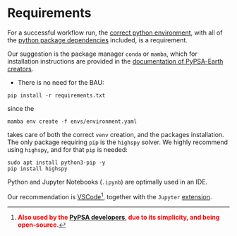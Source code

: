 Requirements
=============
For a successful workflow run, the [correct python environment][venv], with all of the [python package dependencies][dependencies] included, is a requirement.

Our suggestion is the package manager `conda` or `mamba`, which for installation instructions are provided in the [documentation of PyPSA-Earth creators][PyPSA-Earth].

* There is no need for the BAU:

~~~
pip install -r requirements.txt
~~~

since the

~~~
mamba env create -f envs/environment.yaml
~~~

takes care of both the correct `venv` creation, and the packages installation. The only package requiring `pip` is the `highspy` solver. We highly recommend using `highspy`, and for that `pip` is needed:
~~~
sudo apt install python3-pip -y
pip install highspy
~~~

Python and Jupyter Notebooks (`.ipynb`) are optimally used in an IDE.

Our recommendation is [VSCode][VSCode][^1], together with the `Jupyter` [extension][Jupyter].


[^1]:   <b><font color='red'>Also used by the [PyPSA developers][PyPSA-Earth], due to its simplicity, and being open-source.</font></b>



<!-- # Internal Doc References -->
[venv]:         https://github.com/open-energy-transition/data-science-for-esm/blob/e52f7980165928a7cd90826ee0bf8cd3fb407892/environment.yaml
[dependencies]: https://github.com/open-energy-transition/data-science-for-esm/blob/e52f7980165928a7cd90826ee0bf8cd3fb407892/requirements.txt
[PyPSA-Earth]:  https://pypsa-earth.readthedocs.io/en/latest/installation.html
[VSCode]:       https://github.com/microsoft/vscode
[Jupyter]:      https://medium.com/@claudia.nikel/how-to-setup-a-jupyter-notebook-in-vs-code-w-virtual-env-kernels-install-packages-884cf643375e